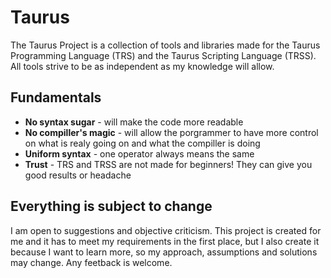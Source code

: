 # Taurus
The Taurus Project is a collection of tools and libraries made for the Taurus Programming Language (TRS) and the Taurus Scripting Language (TRSS). All tools strive to be as independent as my knowledge will allow.

## Fundamentals
<ul>
  <li><b>No syntax sugar</b> - will make the code more readable</li>
  <li><b>No compiller's magic</b> - will allow the porgrammer to have more control on what is realy going on and what the compiller is doing</li>
  <li><b>Uniform syntax</b> - one operator always means the same</li>
  <li><b>Trust</b> - TRS and TRSS are not made for beginners! They can give you good results or headache</li>
</ul>

## Everything is subject to change
I am open to suggestions and objective criticism. This project is created for me and it has to meet my requirements in the first place, but I also create it because I want to learn more, so my approach, assumptions and solutions may change. Any feetback is welcome.
